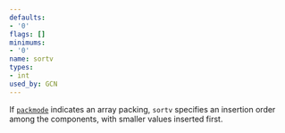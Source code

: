 ```yaml
---
defaults:
- '0'
flags: []
minimums:
- '0'
name: sortv
types:
- int
used_by: GCN
---
```

If [`packmode`](#d:packmode) indicates an array packing, `sortv` specifies an
insertion order among the components, with smaller values inserted first.
